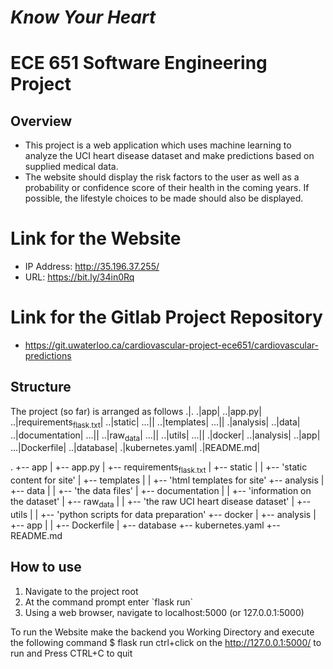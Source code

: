 # *Know Your Heart*
# ECE 651 Software Engineering Project


<a id="org6690aa0"></a>

## Overview

-   This project is a web application which uses machine learning to analyze the UCI heart disease dataset and make predictions based on supplied medical data.
-   The website should display the risk factors to the user as well as a probability or confidence score of their health in the coming years. If possible, the lifestyle choices to be made should also be displayed.

# Link for the Website
* IP Address: http://35.196.37.255/
* URL: https://bit.ly/34in0Rq 

# Link for the Gitlab Project Repository
* https://git.uwaterloo.ca/cardiovascular-project-ece651/cardiovascular-predictions

<a id="orgdcf927c"></a>

## Structure

The project (so far) is arranged as follows
.|.
.|app|
..|app.py|
..|requirements<sub>flask.txt</sub>|
..|static|
...|<static content for site>|
..|templates|
...|<html templates for site>|
.|analysis|
..|data|
..|documentation|
...|<information on the dataset>|
..|raw<sub>data</sub>|
...|<the raw UCI heart disease dataset>|
..|utils|
...|<python scripts for data preparation>|
.|docker|
..|analysis|
..|app|
...|Dockerfile|
..|database|
.|kubernetes.yaml|
.|README.md|

.
+-- app
| 	+-- app.py
|	+-- requirements<sub>flask.txt</sub>
|	+-- static
|	|	+-- 'static content for site'
|	+-- templates
|	|	+-- 'html templates for site'
+-- analysis
| 	+-- data
|	|	+-- 'the data files'
|	+-- documentation
|	|	+-- 'information on the dataset'
|	+-- raw<sub>data</sub>
|	|	+-- 'the raw UCI heart disease dataset'
|	+-- utils
|	|	+-- 'python scripts for data preparation'
+-- docker
|	+-- analysis
|	+-- app
|	|	+-- Dockerfile
|	+-- database
+-- kubernetes.yaml
+-- README.md


<a id="org9556092"></a>

## How to use

1.  Navigate to the project root
2.  At the command prompt enter \`flask run\`
3.  Using a web browser, navigate to localhost:5000 (or 127.0.0.1:5000)

To run the Website make the backend you Working Directory and execute the following command 
$ flask run
ctrl+click on the http://127.0.0.1:5000/ to run and Press CTRL+C to quit 
